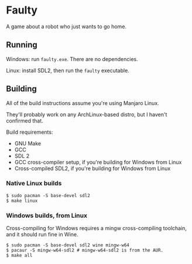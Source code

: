 # Faulty

A game about a robot who just wants to go home.

## Running

Windows: run `faulty.exe`. There are no dependencies.

Linux: install SDL2, then run the `faulty` executable.

## Building

All of the build instructions assume you're using Manjaro Linux.

They'll probably work on any ArchLinux-based distro, but I haven't
confirmed that.

Build requirements:

* GNU Make
* GCC
* SDL 2
* GCC cross-compiler setup, if you're building for Windows from Linux
* Cross-compiled SDL2, if you're building for Windows from Linux

### Native Linux builds

```
$ sudo pacman -S base-devel sdl2
$ make linux
```

### Windows builds, from Linux

Cross-compiling for Windows requires a mingw cross-compiling toolchain,
and it should run fine in Wine.

```
$ sudo pacman -S base-devel sdl2 wine mingw-w64
$ pacaur -S mingw-w64-sdl2 # mingw-w64-sdl2 is from the AUR.
$ make all
```
